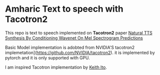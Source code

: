 # Amharic Text to speech with Tacotron2 

This repo is text to speech implemented on **Tacotron2** paper [Natural TTS Synthesis By Conditioning Wavenet On Mel Spectrogram Predictions](https://arxiv.org/pdf/1712.05884.pdf)

Basic Model implementation is adobted from NVIDIA'S tacotron2 implemetation](https://github.com/NVIDIA/tacotron2). it is implemented by pytorch and it is only supported with GPU. 

I am inspired Tacotron implementation by [Keith Ito](https://github.com/keithito/tacotron).



